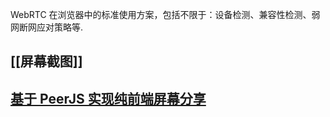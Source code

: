 WebRTC 在浏览器中的标准使用方案，包括不限于：设备检测、兼容性检测、弱网断网应对策略等.

## [[屏幕截图]]

## [基于 PeerJS 实现纯前端屏幕分享](https://juejin.cn/post/7181483053053640762)